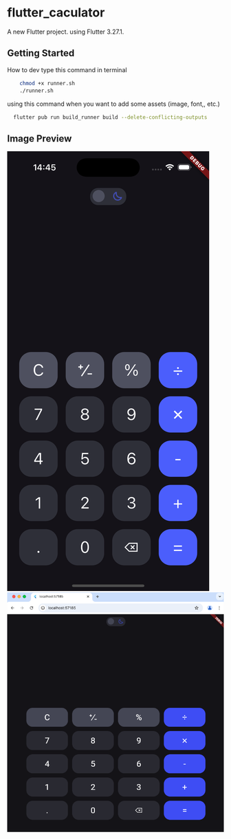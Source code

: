 # flutter_caculator

A new Flutter project. using Flutter 3.27.1.

## Getting Started
How to dev
type this command in terminal
```sh
    chmod +x runner.sh
    ./runner.sh
```
using this command when you want to add some assets (image, font,, etc.)
```sh
  flutter pub run build_runner build --delete-conflicting-outputs
```
## Image Preview

<img src="./screenshots/iphone.png"/>

<img src="./screenshots/chrome.png"/>


